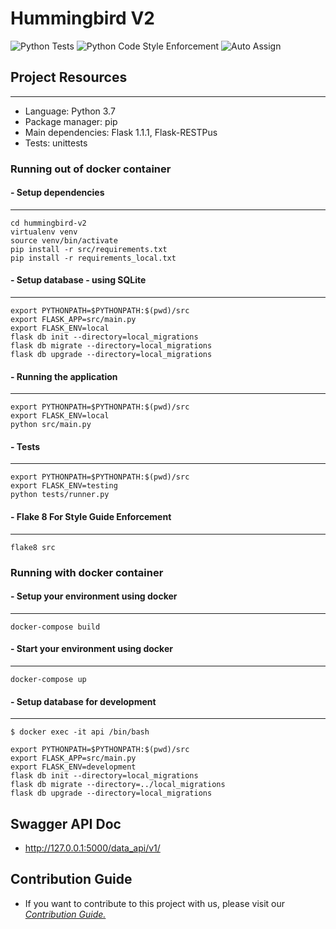 # Hummingbird V2 
![Python Tests](https://github.com/CovidZero/hummingbird-v2/workflows/Python%20Tests/badge.svg)
![Python Code Style Enforcement](https://github.com/CovidZero/hummingbird-v2/workflows/Python%20Code%20Style%20Enforcement/badge.svg)
![Auto Assign](https://github.com/CovidZero/hummingbird-v2/workflows/Auto%20Assign/badge.svg)


## Project Resources
___
- Language: Python 3.7
- Package manager: pip
- Main dependencies: Flask 1.1.1, Flask-RESTPus
- Tests: unittests


### Running out of docker container

#### - Setup dependencies
___
```
cd hummingbird-v2
virtualenv venv
source venv/bin/activate
pip install -r src/requirements.txt
pip install -r requirements_local.txt
```

#### - Setup database - using SQLite
___
```
export PYTHONPATH=$PYTHONPATH:$(pwd)/src
export FLASK_APP=src/main.py
export FLASK_ENV=local
flask db init --directory=local_migrations
flask db migrate --directory=local_migrations
flask db upgrade --directory=local_migrations   
```

#### - Running the application
___
```
export PYTHONPATH=$PYTHONPATH:$(pwd)/src
export FLASK_ENV=local
python src/main.py 
```

#### - Tests
___
```
export PYTHONPATH=$PYTHONPATH:$(pwd)/src
export FLASK_ENV=testing
python tests/runner.py
```

#### - Flake 8 For Style Guide Enforcement
___
```
flake8 src
```


### Running with docker container

#### - Setup your environment using docker
___
```
docker-compose build
```

#### - Start your environment using docker
___
```
docker-compose up
```

#### - Setup database for development

___
```
$ docker exec -it api /bin/bash

export PYTHONPATH=$PYTHONPATH:$(pwd)/src
export FLASK_APP=src/main.py
export FLASK_ENV=development
flask db init --directory=local_migrations
flask db migrate --directory=../local_migrations
flask db upgrade --directory=local_migrations  

```


## Swagger API Doc 
 - http://127.0.0.1:5000/data_api/v1/


 ## Contribution Guide

 - If you want to contribute to this project with us, please visit our [_Contribution Guide._](https://github.com/CovidZero/hummingbird-v2/blob/staging/CONTRIBUTING.md)
